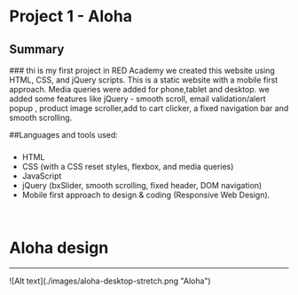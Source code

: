 # Project 1 - Aloha 

<h2>Summary</h2>
###
thi is my first project in RED Academy we created this website using HTML, CSS, and jQuery scripts. This is a static website with a mobile first approach. Media queries were added for phone,tablet and desktop. we added some features like jQuery - smooth scroll, email validation/alert popup , product image scroller,add to cart clicker, a fixed navigation bar and smooth scrolling.

##Languages and tools used:
###
- HTML
- CSS (with a CSS reset styles, flexbox, and media queries)
- JavaScript
- jQuery (bxSlider, smooth scrolling, fixed header, DOM navigation)
- Mobile first approach to design & coding (Responsive Web Design).

<br>
<h1>Aloha design
</h1>
<hr>
![Alt text](./images/aloha-desktop-stretch.png "Aloha")
<br>
